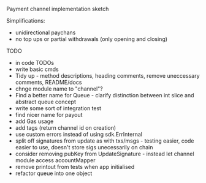 Payment channel implementation sketch

Simplifications:

 - unidirectional paychans
 - no top ups or partial withdrawals (only opening and closing)


 TODO
 - in code TODOs
 - write basic cmds
 - Tidy up - method descriptions, heading comments, remove uneccessary comments, README/docs
 - chnge module name to "channel"?
 - Find a better name for Queue - clarify distinction between int slice and abstract queue concept
 - write some sort of integration test
 - find nicer name for payout
 - add Gas usage
 - add tags (return channel id on creation)
 - use custom errors instead of using sdk.ErrInternal
 - split off signatures from update as with txs/msgs - testing easier, code easier to use, doesn't store sigs unecessarily on chain
 - consider removing pubKey from UpdateSignature - instead let channel module access accountMapper
 - remove printout from tests when app initialised
 - refactor queue into one object
